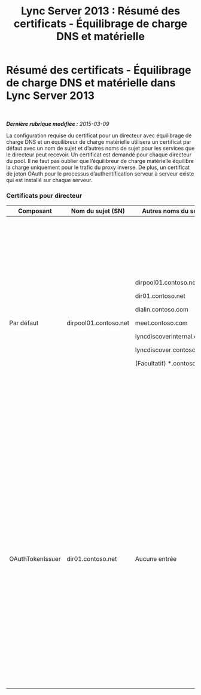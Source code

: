 ﻿---
title: 'Lync Server 2013 : Résumé des certificats - Équilibrage de charge DNS et matérielle'
TOCTitle: Résumé des certificats - Équilibrage de charge DNS et matérielle
ms:assetid: 8318a1a4-b423-47b7-95e6-9541adfad391
ms:mtpsurl: https://technet.microsoft.com/fr-fr/library/JJ205047(v=OCS.15)
ms:contentKeyID: 49297911
ms.date: 05/20/2016
mtps_version: v=OCS.15
ms.translationtype: HT
---

# Résumé des certificats - Équilibrage de charge DNS et matérielle dans Lync Server 2013

 

_**Dernière rubrique modifiée :** 2015-03-09_

La configuration requise du certificat pour un directeur avec équilibrage de charge DNS et un équilibreur de charge matérielle utilisera un certificat par défaut avec un nom de sujet et d’autres noms de sujet pour les services que le directeur peut recevoir. Un certificat est demandé pour chaque directeur du pool. Il ne faut pas oublier que l’équilibreur de charge matérielle équilibre la charge uniquement pour le trafic du proxy inverse. De plus, un certificat de jeton OAuth pour le processus d’authentification serveur à serveur existe qui est installé sur chaque serveur.

### Certificats pour directeur

<table>
<colgroup>
<col style="width: 25%" />
<col style="width: 25%" />
<col style="width: 25%" />
<col style="width: 25%" />
</colgroup>
<thead>
<tr class="header">
<th>Composant</th>
<th>Nom du sujet (SN)</th>
<th>Autres noms du sujet (SAN)</th>
<th>Commentaires</th>
</tr>
</thead>
<tbody>
<tr class="odd">
<td><p>Par défaut</p></td>
<td><p>dirpool01.contoso.net</p></td>
<td><p>dirpool01.contoso.net</p>
<p>dir01.contoso.net</p>
<p>dialin.contoso.com</p>
<p>meet.contoso.com</p>
<p>lyncdiscoverinternal.contoso.com</p>
<p>lyncdiscover.contoso.com</p>
<p>(Facultatif) *.contoso.com</p></td>
<td><p>Il est possible de demander des certificats de directeur depuis une autorité de certification gérée en interne ou depuis une autorité de certification publique.</p>
<p>Le directeur répond aux demandes à partir du proxy inverse dans le périmètre ou à partir du serveur Edge. Les clients internes n’utilisent pas le directeur.</p>
<p>Ou, une entrée de caractère générique pour les URL simples</p></td>
</tr>
<tr class="even">
<td><p>OAuthTokenIssuer</p></td>
<td><p>dir01.contoso.net</p></td>
<td><p>Aucune entrée</p></td>
<td>

> [!IMPORTANT]  
> Notez que la longueur de clé minimale s’élève à 1 024 bits ; toutefois, vous pouvez recevoir un avertissement indiquant que la longueur de clé minimale recommandée s’élève à 2 048 bits.

<p>Le certificat OAuthTokenIssuer est un certificat à usage unique qui permet d’authentifier des serveurs dans un environnement à grande échelle ; il peut être demandé auprès d’une autorité de certification interne ou publique. Ce certificat est obligatoire.</p></td>
</tr>
</tbody>
</table>

